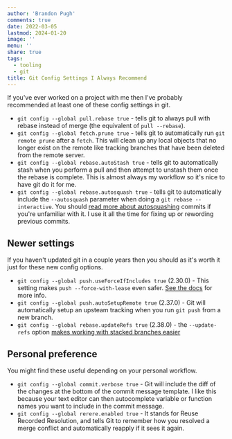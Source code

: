 ```yaml
---
author: 'Brandon Pugh'
comments: true
date: 2022-03-05
lastmod: 2024-01-20
image: ''
menu: ''
share: true
tags:
  - tooling
  - git
title: Git Config Settings I Always Recommend
---
```


If you've ever worked on a project with me then I've probably recommended at least one of these config settings in git.

* `git config --global pull.rebase true` - tells git to always pull with rebase instead of merge (the equivalent of `pull --rebase`).
* `git config --global fetch.prune true` - tells git to automatically run `git remote prune` after a `fetch`. This will clean up any local objects that no longer exist on the remote like tracking branches that have been deleted from the remote server.
* `git config --global rebase.autoStash true` - tells git to automatically stash when you perform a pull and then attempt to unstash them once the rebase is complete. This is almost always my workflow so it's nice to have git do it for me.
* `git config --global rebase.autosquash true` - tells git to automatically include the `--autosquash` parameter when doing a `git rebase --interactive`. You should [read more about autosquashing][autosquash] commits if you're unfamiliar with it. I use it all the time for fixing up or rewording previous commits.

## Newer settings

If you haven't updated git in a couple years then you should as it's worth it just for these new config options.

* `git config --global push.useForceIfIncludes true` (2.30.0) - This setting makes `push --force-with-lease` even safer. [See the docs][pushdocs] for more info.
* `git config --global push.autoSetupRemote true` (2.37.0) - Git will automatically setup an upsteam tracking when you run `git push` from a new branch.
* `git config --global rebase.updateRefs true` (2.38.0) - the `--update-refs` option [makes working with stacked branches easier][updateref]

## Personal preference

You might find these useful depending on your personal workflow.

* `git config --global commit.verbose true` - Git will include the diff of the changes at the bottom of the commit message template. I like this because your text editor can then autocomplete variable or function names you want to include in the commit message.
* `git config --global rerere.enabled true` - It stands for Reuse Recorded Resolution, and tells Git to remember how you resolved a merge conflict and automatically reapply if it sees it again.

[updateref]: https://andrewlock.net/working-with-stacked-branches-in-git-is-easier-with-update-refs/
[autosquash]: https://thoughtbot.com/blog/autosquashing-git-commits
[pushdocs]:(https://git-scm.com/docs/git-push#Documentation/git-push.txt---no-force-if-includes)
